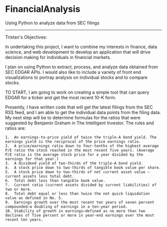 FinancialAnalysis
=================

Using Python to analyze data from SEC filings

------

Tristan's Objectives:

In undertaking this project, I want to combine my interests in finance, data science, and 
web development to develop an application that will drive decision making for individuals 
in financial markets.

I plan on using Python to extract, process, and analyze data obtained from SEC EDGAR APIs. 
I would also like to include a variety of front end visualizations to portray analysis on 
individual stocks and to compare stocks.

TO START, I am going to work on creating a simple tool that can query EDGAR for a ticker 
and get the most recent 10-K form.

Presently, I have written code that will get the latest filings from the SEC RSS feed, and
I am able to get the individual data points from the filing data. My next step will be to
determine formulas for the ratios that were suggested by Benjamin Graham in The Intelligent
Investor. The rules and ratios are:

    1.  An earnings-to-price yield of twice the triple-A bond yield. The earnings yield is the reciprocal of the price earnings ratio.
    2.  A price/earnings ratio down to four-tenths of the highest average P/E ratio the stock reached in the most recent five years. (Average P/E ratio is the average stock price for a year divided by the earnings for that year.)
    3.  A dividend yield of two-thirds of the triple-A bond yield.
    4.  A stock price down to two-thirds of tangible book value per share.
    5.  A stock price down to two-thirds of net current asset value — current assets less total debt.
    6.  Total debt less than tangible book value.
    7.  Current ratio (current assets divided by current liabilities) of two or more.
    8.  Total debt equal or less than twice the net quick liquidation value as defined in No. 5.
    9.  Earnings growth over the most recent ten years of seven percent compounded—a doubling of earnings in a ten-year period.
    10. Stability of growth in earnings—defined as no more than two declines of five percent or more in year-end earnings over the most recent ten years.

